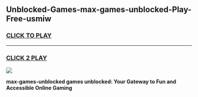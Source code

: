 
## Unblocked-Games-max-games-unblocked-Play-Free-usmiw
<h3>
<a href="https://premium76.site?title=max-games-unblocked&ref=09A">CLICK TO PLAY</a></h3>
<hr>

<h3>
<a href="https://premium76.site?title=max-games-unblocked&ref=09A">CLICK 2 PLAY</a>
  
</h3>

<a href="https://premium76.site?title=max-games-unblocked&ref=09A"><img src="https://clearcache.store/games.png"></a>


**max-games-unblocked games unblocked: Your Gateway to Fun and Accessible Online Gaming**
